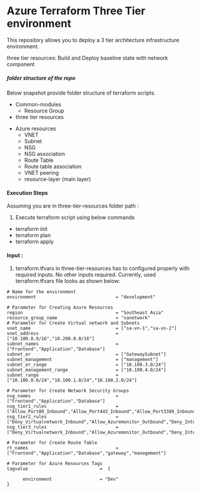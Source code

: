 # Azure Terraform Three Tier environment

This repository allows you to deploy a 3 tier architecture infrastructure environment. 

three tier resources: Build and Deploy baseline state with network component 
 
##### folder structure of the repo
Below snapshot provide folder structure of terraform scripts.  
- Common-modules 
  * Resource Group
-	three tier resources
  * Azure resources
    * VNET
    * Subnet 
    * NSG
    * NSG association
    * Route Table 
    * Route table association
    * VNET peering 
    * resource-layer (main layer)

#### Execution Steps
Assuming you are in three-tier-resources folder path :
1.	Execute terraform script using below commands
* terraform init
* terraform plan
* terraform apply


#### Input :
1. terraform.tfvars in three-tier-resources has to configured properly with required inputs. No other inputs required.
Currently, used terraform.tfvars file looks as shown below: 

```
# Name for the environment
environment                              = "development"

# Parameter for Creating Azure Resources
region                                   = "Southeast Asia"
resource_group_name                      = "sanetwork"
# Parameter for Create Virtual network and Subnets
vnet_name                                = ["sa-vn-1","sa-vn-2"]
vnet_address                             = ["10.100.0.0/16","10.200.0.0/16"]
subnet_names                             = ["Frontend","Application","Database"]
subnet_er                                = ["GatewaySubnet"]
subnet_management                        = ["management"]
subnet_er_range                          = ["10.100.3.0/24"]
subnet_management_range                  = ["10.100.4.0/24"]
subnet_range                             = ["10.100.0.0/24","10.100.1.0/24","10.100.2.0/24"]

# Parameter for Create Network Security Groups
nsg_names                                = ["Frontend","Application","Database"]
nsg_tier1_rules                          = ["Allow_Port80_Inbound","Allow_Port443_Inbound","Allow_Port3389_Inbound","Deny_Virtualnetwork_Inbound"]
nsg_tier2_rules                          = ["Deny_Virtualnetwork_Inbound","Allow_Azuremonitor_Outbound","Deny_Internet_Outbound"]
nsg_tier3_rules                          = ["Deny_Virtualnetwork_Inbound","Allow_Azuremonitor_Outbound","Deny_Internet_Outbound"]

# Parameter for Create Route Table
rt_names                                 = ["Frontend","Application","Database","gateway","management"]

# Parameter for Azure Resources Tags
tagvalue                           =  {

      environment                  = "Dev"
}

```